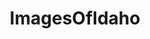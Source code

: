 ---
title: ImagesOfIdaho
crosslinks:
- EarthPorn
- pics
- imagesofnetwork
- Idaho
- whatsthisbug
- tattoos
- whatsthisplant
- mildlyinteresting
- exmormon
- funny
- Boise
- itookapicture
- spiders
- CampingandHiking
- teenagers
- hiking
- NatureIsFuckingLit
- detroitlions
- whatisthisthing
- OldSchoolCool
---